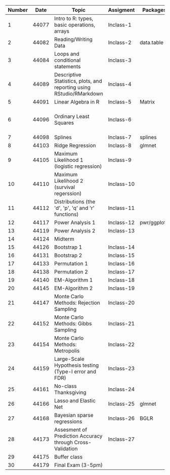 |Number|Date|Topic|Assigment|Packages|Materials|
|----|----|----|----|----|----|
|1|44077|Intro to R: types, basic operations, arrays|Inclass-1||[R Intro](https://github.com/gdlc/STAT_COMP/blob/master/RIntro.md)|
|2|44082|Reading/Writing Data|Inclass-2|data.table|[Read/Write](https://github.com/gdlc/STAT_COMP/blob/master/RIntro.md#read-write)|
|3|44084|Loops and conditional statements|Inclass-3||[Conditionals](https://github.com/QuantGen/RIntro#conditionals) / [Loops](https://github.com/gdlc/STAT_COMP/blob/master/RIntro.md#loops)|
|4|44089|Descriptive Statistics, plots, and reporting using RStudio/RMarkdown|Inclass-4|| [Descriptive Statistics](https://github.com/gdlc/STAT_COMP/blob/master/RIntro.md#descriptives)|
|5|44091|Linear Algebra in R|Inclass-5|Matrix||
|6|44096|Ordinary Least Squares|Inclass-6||[OLS Using lm and Matrix operations](https://github.com/gdlc/STAT_COMP/blob/master/OLS.md)|
|7|44098|Splines|Inclass-7|splines||
|8|44103|Ridge Regression|Inclass-8|glmnet||
|9|44105|Maximum Likelihood 1 (logistic regression)|Inclass-9|||
|10|44110|Maximum Likelihood 2 (survival regerssion)|Inclass-10|||
|11|44112|Distributions (the 'd', 'p', 'q' and 'r' functions)|Inclass-11||[Distributions](https://github.com/gdlc/STAT_COMP/blob/master/RIntro.md#distributions)|
|12|44117|Power Analysis 1|Inclass-12|pwr/ggplot2||
|13|44119|Power Analysis 2|Inclass-13|||
|14|44124|Midterm||||
|15|44126|Bootstrap 1|Inclass-14||[Bootstrap](https://github.com/gdlc/STAT_COMP/blob/master/BOOTSTRAP.md)|
|16|44131|Bootstrap 2|Inclass-15|||
|17|44133| Permutation 1|Inclass-16|||
|18|44138|Permutation 2|Inclass-17|||
|19|44140|EM-Algorithm 1|Inclass-18|||
|20|44145|EM-Algorithm 2|Inclass-19|||
|21|44147|Monte Carlo Methods: Rejection Sampling|Inclass-20|||
|22|44152|Monte Carlo Methods: Gibbs Sampling|Inclass-21|||
|23|44154|Monte Carlo Methods: Metropolis|Inclass-22|||
|24|44159|Large-Scale Hypothesis testing (Type-I error and FDR)|Inclass-23|||
|25|44161|No-class Thanksgiving|Inclass-24|||
|26|44166|Lasso and Elastic Net |Inclass-25|glmnet||
|27|44168|Bayesian sparse regressions|Inclass-26|BGLR||
|28|44173|Assesment of Prediction Accuracy through Cross-Validation|Inclass-27|||
|29|44175|Buffer class||||
|30|44179|Final Exam (3-5pm)||||
